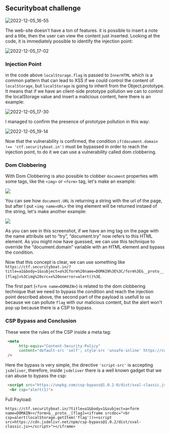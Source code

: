 ## Securityboat challenge
![2022-12-05_16-55](https://user-images.githubusercontent.com/59454895/205682163-7dbc6b1b-2279-4f43-a2bc-7a702228b692.png)

The web-site doesn't have a ton of features. it is possible to insert a note and a title, then the user can view the content just inserted.
Looking at the code, it is immediately possible to identify the injection point:

![2022-12-05_17-02](https://user-images.githubusercontent.com/59454895/205683886-012d1e35-0d2c-40a5-8a0e-f6b5a9acd38a.png)

### Injection Point
in the code above ```localStorage.flag``` is passed to ```InnerHTML``` which is a common pattern that can lead to XSS if we could control the content of ```localStorage```, but ```localStorage``` is going to inherit from the Object.prototype. It means that if we have an client-side prototype pollution we can to control the localStorage value and insert a malicious content, here there is an example:

![2022-12-05_17-30](https://user-images.githubusercontent.com/59454895/205690366-1a23ef2c-4acd-4336-811e-019c53515d58.png)

I managed to confirm the presence of prototype pollution in this way:

![2022-12-05_19-14](https://user-images.githubusercontent.com/59454895/205711384-3b05731e-58ab-4b2d-a08e-11733a032b2b.png)

Now that the vulnerability is confirmed, the condition ```if(document.domain !== 'ctf.securityboat.in')``` must be bypassed in order to reach the injection point, to do it we can use a vulnerability called dom clobbering.

### Dom Clobbering

With Dom Clobbering is also possible to clobber `document` properties with some tags, like the `<img>` or `<form>` tag, let's make an example:


![](https://i.imgur.com/3Nn3xJp.png)

You can see how `document.URL` is returning a string with the url of the page, but after I put `<img name=URL>` the img element will be returned instaed of the string, let's make another example:

![](https://i.imgur.com/SgBmupO.png)

As you can see in this screenshot, if we have an img tag on the page with the name attribute set to “try”, “document.try” now refers to this HTML element.
As you might now have guessed, we can use this technique to override the “document.domain” variable with an HTML element and bypass the condition.

Now that this concept is clear, we can use something like `https://ctf.securityboat.in/?title=a1&body=1&subject=a%3Cform%20name=DOMAIN%3E%3C/form%3E&__proto__[flag]=%3Cimg%20src=x%20onerror=alert()%3E`. 

The first part (`<form name=DOMAIN>`) is related to the dom clobbering technique that we need to bypass the condition and reach the injection point described above, the second part of the payload is usefull to us because we can pollute `flag` with our malicious content, but the alert won't pop up because there is a CSP to bypass.

### CSP Bypass and Conclusion

These were the rules of the CSP inside a meta tag:
```html
 <meta
      http-equiv="Content-Security-Policy"
      content="default-src 'self'; style-src 'unsafe-inline' https://cdn.jsdelivr.net; font-src  https://cdn.jsdelivr.net; script-src 'self' https://cdn.jsdelivr.net; object-src 'none'"
 />
```
Here the bypass is very simple, the directive ```'script-src'``` is accepting ```jsdeliver```, therefore, inside ```jsdeliver``` there is a well known gadget that we can abuse to bypass the csp:

```html
 <script src="https://unpkg.com/csp-bypass@1.0.2-0/dist/sval-classic.js"></script>
  <br csp="alert(1)">
```
Full Payload:

```https://ctf.securityboat.in/?title=a1&body=1&subject=a<form name=DOMAIN></form>&__proto__[flag]=<iframe srcdoc="<br csp=alert(localStorage.getItem('flag'))><script src=https://cdn.jsdelivr.net/npm/csp-bypass@1.0.2/dist/sval-classic.js></script>"></iframe>```


